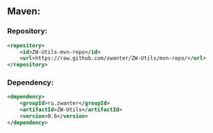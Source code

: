 ## Maven:
### Repository:
```xml
<repository>
    <id>ZW-Utils-mvn-repo</id>
    <url>https://raw.github.com/zwanter/ZW-Utils/mvn-repo/</url>
</repository>
```
### Dependency:
```xml
<dependency>
    <groupId>ru.zwanter</groupId>
    <artifactId>ZW-Utils</artifactId>
    <version>0.6</version>
</dependency>
```
